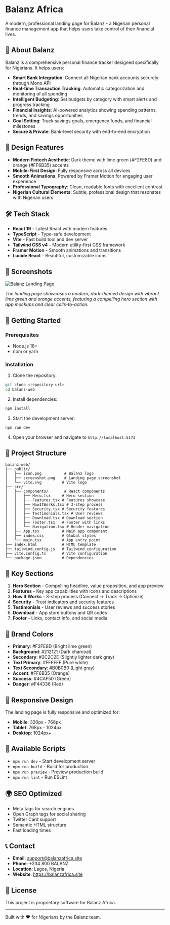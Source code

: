 # Balanz Africa

A modern, professional landing page for Balanz - a Nigerian personal finance management app that helps users take control of their financial lives.

## 🚀 About Balanz

Balanz is a comprehensive personal finance tracker designed specifically for Nigerians. It helps users:

- **Smart Bank Integration**: Connect all Nigerian bank accounts securely through Mono API
- **Real-time Transaction Tracking**: Automatic categorization and monitoring of all spending
- **Intelligent Budgeting**: Set budgets by category with smart alerts and progress tracking
- **Financial Insights**: AI-powered analytics showing spending patterns, trends, and savings opportunities
- **Goal Setting**: Track savings goals, emergency funds, and financial milestones
- **Secure & Private**: Bank-level security with end-to-end encryption

## 🎨 Design Features

- **Modern Fintech Aesthetic**: Dark theme with lime green (#F2FE8D) and orange (#FF6B35) accents
- **Mobile-First Design**: Fully responsive across all devices
- **Smooth Animations**: Powered by Framer Motion for engaging user experience
- **Professional Typography**: Clean, readable fonts with excellent contrast
- **Nigerian Cultural Elements**: Subtle, professional design that resonates with Nigerian users

## 🛠️ Tech Stack

- **React 19** - Latest React with modern features
- **TypeScript** - Type-safe development
- **Vite** - Fast build tool and dev server
- **Tailwind CSS v4** - Modern utility-first CSS framework
- **Framer Motion** - Smooth animations and transitions
- **Lucide React** - Beautiful, customizable icons

## 📱 Screenshots

![Balanz Landing Page](/screenshot.png)

*The landing page showcases a modern, dark-themed design with vibrant lime green and orange accents, featuring a compelling hero section with app mockups and clear calls-to-action.*

## 🚀 Getting Started

### Prerequisites

- Node.js 18+
- npm or yarn

### Installation

1. Clone the repository:
```bash
git clone <repository-url>
cd balanz-web
```

2. Install dependencies:
```bash
npm install
```

3. Start the development server:
```bash
npm run dev
```

4. Open your browser and navigate to `http://localhost:5173`

## 📁 Project Structure

```
balanz-web/
├── public/
│   ├── icon.png          # Balanz logo
│   ├── screenshot.png    # Landing page screenshot
│   └── vite.svg         # Vite logo
├── src/
│   ├── components/       # React components
│   │   ├── Hero.tsx     # Hero section
│   │   ├── Features.tsx # Features showcase
│   │   ├── HowItWorks.tsx # 3-step process
│   │   ├── Security.tsx # Security features
│   │   ├── Testimonials.tsx # User reviews
│   │   ├── Download.tsx # Download section
│   │   ├── Footer.tsx   # Footer with links
│   │   └── Navigation.tsx # Header navigation
│   ├── App.tsx          # Main app component
│   ├── index.css        # Global styles
│   └── main.tsx         # App entry point
├── index.html           # HTML template
├── tailwind.config.js   # Tailwind configuration
├── vite.config.ts       # Vite configuration
└── package.json         # Dependencies
```

## 🎯 Key Sections

1. **Hero Section** - Compelling headline, value proposition, and app preview
2. **Features** - Key app capabilities with icons and descriptions
3. **How It Works** - 3-step process (Connect → Track → Optimize)
4. **Security** - Trust indicators and security features
5. **Testimonials** - User reviews and success stories
6. **Download** - App store buttons and QR codes
7. **Footer** - Links, contact info, and social media

## 🎨 Brand Colors

- **Primary**: #F2FE8D (Bright lime green)
- **Background**: #212121 (Dark charcoal)
- **Secondary**: #2C2C2E (Slightly lighter dark gray)
- **Text Primary**: #FFFFFF (Pure white)
- **Text Secondary**: #B0B0B0 (Light gray)
- **Accent**: #FF6B35 (Orange)
- **Success**: #4CAF50 (Green)
- **Danger**: #F44336 (Red)

## 📱 Responsive Design

The landing page is fully responsive and optimized for:
- **Mobile**: 320px - 768px
- **Tablet**: 768px - 1024px
- **Desktop**: 1024px+

## 🔧 Available Scripts

- `npm run dev` - Start development server
- `npm run build` - Build for production
- `npm run preview` - Preview production build
- `npm run lint` - Run ESLint

## 🌍 SEO Optimized

- Meta tags for search engines
- Open Graph tags for social sharing
- Twitter Card support
- Semantic HTML structure
- Fast loading times

## 📞 Contact

- **Email**: support@balanzafrica.site
- **Phone**: +234 800 BALANZ
- **Location**: Lagos, Nigeria
- **Website**: https://balanzafrica.site

## 📄 License

This project is proprietary software for Balanz Africa.

---

Built with ❤️ for Nigerians by the Balanz team.